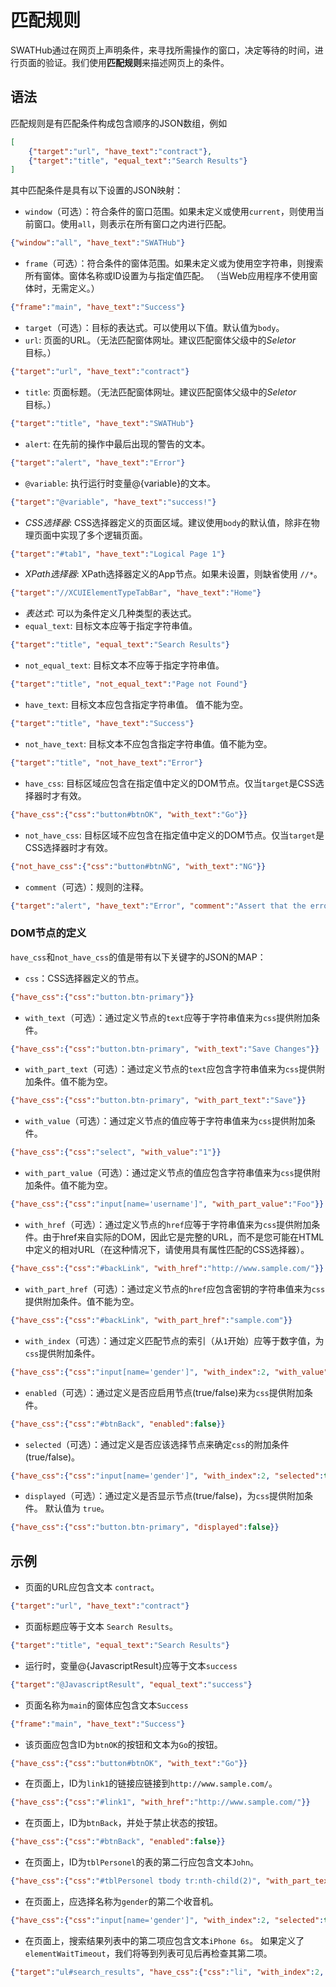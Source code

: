 匹配规则
===

SWATHub通过在网页上声明条件，来寻找所需操作的窗口，决定等待的时间，进行页面的验证。我们使用**匹配规则**来描述网页上的条件。

语法
---

匹配规则是有匹配条件构成包含顺序的JSON数组，例如

```json
[
	{"target":"url", "have_text":"contract"},
	{"target":"title", "equal_text":"Search Results"}
]
```

其中匹配条件是具有以下设置的JSON映射：

* `window`（可选）：符合条件的窗口范围。如果未定义或使用`current`，则使用当前窗口。使用`all`，则表示在所有窗口之内进行匹配。
```json
{"window":"all", "have_text":"SWATHub"}
```
* `frame`（可选）：符合条件的窗体范围。如果未定义或为使用空字符串，则搜索所有窗体。窗体名称或ID设置为与指定值匹配。 （当Web应用程序不使用窗体时，无需定义。）
```json
{"frame":"main", "have_text":"Success"}
```
* `target`（可选）：目标的表达式。可以使用以下值。默认值为`body`。
 * `url`: 页面的URL。（无法匹配窗体网址。建议匹配窗体父级中的*Seletor*目标。）
```json
{"target":"url", "have_text":"contract"}
```
 * `title`: 页面标题。（无法匹配窗体网址。建议匹配窗体父级中的*Seletor*目标。）
```json
{"target":"title", "have_text":"SWATHub"}
```
 * `alert`: 在先前的操作中最后出现的警告的文本。
```json
{"target":"alert", "have_text":"Error"}
```
 * `@variable`: 执行运行时变量@{variable}的文本。
```json
{"target":"@variable", "have_text":"success!"}
```
 * *CSS选择器*:  CSS选择器定义的页面区域。建议使用`body`的默认值，除非在物理页面中实现了多个逻辑页面。
```json
{"target":"#tab1", "have_text":"Logical Page 1"}
```
 * *XPath选择器*: XPath选择器定义的App节点。如果未设置，则缺省使用 `//*`。
```json
{"target":"//XCUIElementTypeTabBar", "have_text":"Home"}
```
* *表达式*: 可以为条件定义几种类型的表达式。
 * `equal_text`: 目标文本应等于指定字符串值。
```json
{"target":"title", "equal_text":"Search Results"}
```
 * `not_equal_text`: 目标文本不应等于指定字符串值。
```json
{"target":"title", "not_equal_text":"Page not Found"}
```
 * `have_text`: 目标文本应包含指定字符串值。 值不能为空。
```json
{"target":"title", "have_text":"Success"}
```
 * `not_have_text`: 目标文本不应包含指定字符串值。值不能为空。
```json
{"target":"title", "not_have_text":"Error"}
```
 * `have_css`: 目标区域应包含在指定值中定义的DOM节点。仅当`target`是CSS选择器时才有效。
```json
{"have_css":{"css":"button#btnOK", "with_text":"Go"}}
```
 * `not_have_css`: 目标区域不应包含在指定值中定义的DOM节点。仅当`target`是CSS选择器时才有效。
```json
{"not_have_css":{"css":"button#btnNG", "with_text":"NG"}}
```
* `comment`（可选）：规则的注释。
```json
{"target":"alert", "have_text":"Error", "comment":"Assert that the error alert appeared."}
```

### DOM节点的定义

`have_css`和`not_have_css`的值是带有以下关键字的JSON的MAP：

* `css`：CSS选择器定义的节点。
```json
{"have_css":{"css":"button.btn-primary"}}
```
* `with_text`（可选）：通过定义节点的`text`应等于字符串值来为`css`提供附加条件。
```json
{"have_css":{"css":"button.btn-primary", "with_text":"Save Changes"}}
```
* `with_part_text`（可选）：通过定义节点的`text`应包含字符串值来为`css`提供附加条件。值不能为空。
```json
{"have_css":{"css":"button.btn-primary", "with_part_text":"Save"}}
```
* `with_value`（可选）：通过定义节点的值应等于字符串值来为`css`提供附加条件。
```json
{"have_css":{"css":"select", "with_value":"1"}}
```
* `with_part_value`（可选）：通过定义节点的值应包含字符串值来为`css`提供附加条件。值不能为空。
```json
{"have_css":{"css":"input[name='username']", "with_part_value":"Foo"}}
```
* `with_href`（可选）：通过定义节点的`href`应等于字符串值来为`css`提供附加条件。由于href来自实际的DOM，因此它是完整的URL，而不是您可能在HTML中定义的相对URL（在这种情况下，请使用具有属性匹配的CSS选择器）。
```json
{"have_css":{"css":"#backLink", "with_href":"http://www.sample.com/"}}
```
* `with_part_href`（可选）：通过定义节点的`href`应包含密钥的字符串值来为`css`提供附加条件。值不能为空。
```json
{"have_css":{"css":"#backLink", "with_part_href":"sample.com"}}
```
* `with_index`（可选）：通过定义匹配节点的索引（从`1`开始）应等于数字值，为`css`提供附加条件。
```json
{"have_css":{"css":"input[name='gender']", "with_index":2, "with_value":"Male"}}
```
* `enabled`（可选）：通过定义是否应启用节点(true/false)来为`css`提供附加条件。
```json
{"have_css":{"css":"#btnBack", "enabled":false}}
```
* `selected`（可选）：通过定义是否应该选择节点来确定`css`的附加条件(true/false)。
```json
{"have_css":{"css":"input[name='gender']", "with_index":2, "selected":true}}
```
* `displayed`（可选）：通过定义是否显示节点(true/false)，为`css`提供附加条件。 默认值为 `true`。
```json
{"have_css":{"css":"button.btn-primary", "displayed":false}}
```

示例
---

* 页面的URL应包含文本 `contract`。
```json
{"target":"url", "have_text":"contract"}
```
* 页面标题应等于文本 `Search Results`。
```json
{"target":"title", "equal_text":"Search Results"}
```
* 运行时，变量@{JavascriptResult}应等于文本`success`
```json
{"target":"@JavascriptResult", "equal_text":"success"}
```
* 页面名称为`main`的窗体应包含文本`Success`
```json
{"frame":"main", "have_text":"Success"}
```
* 该页面应包含ID为`btnOK`的按钮和文本为`Go`的按钮。
```json
{"have_css":{"css":"button#btnOK", "with_text":"Go"}}
```
* 在页面上，ID为`link1`的链接应链接到`http://www.sample.com/`。
```json
{"have_css":{"css":"#link1", "with_href":"http://www.sample.com/"}}
```
* 在页面上，ID为`btnBack`，并处于禁止状态的按钮。
```json
{"have_css":{"css":"#btnBack", "enabled":false}}
```
* 在页面上，ID为`tblPersonel`的表的第二行应包含文本`John`。
```json
{"have_css":{"css":"#tblPersonel tbody tr:nth-child(2)", "with_part_text":"John"}}
```
* 在页面上，应选择名称为`gender`的第二个收音机。
```json
{"have_css":{"css":"input[name='gender']", "with_index":2, "selected":true}}
```
* 在页面上，搜索结果列表中的第二项应包含文本`iPhone 6s`。 如果定义了`elementWaitTimeout`，我们将等到列表可见后再检查其第二项。
```json
{"target":"ul#search_results", "have_css":{"css":"li", "with_index":2, "with_part_text":"iPhone 6s"}}
```
